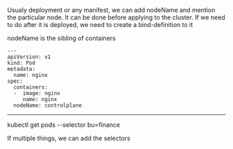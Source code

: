Usualy deployment or any manifest, we can add nodeName and mention the particular node.  It can be done before applying to the cluster.
If we need to do after it is deployed, we need to create a bind-definition to it 

nodeName is the sibling of containers


```
---
apiVersion: v1
kind: Pod
metadata:
  name: nginx
spec:
  containers:
  -  image: nginx
     name: nginx
  nodeName: controlplane
```

----
kubectl get pods --selector bu=finance


If multiple things, we can add the selectors
